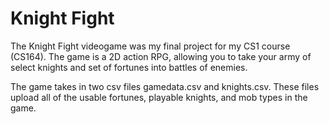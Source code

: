 # Knight Fight
The Knight Fight videogame was my final project for my CS1 course (CS164). The game is a 2D action RPG, allowing you to take your army of select knights and set of fortunes into battles of enemies. 

The game takes in two csv files gamedata.csv and knights.csv. These files upload all of the usable fortunes, playable knights, and mob types in the game. 
